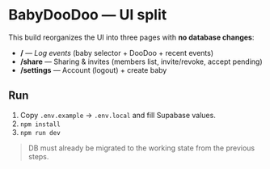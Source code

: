 # BabyDooDoo — UI split

This build reorganizes the UI into three pages with **no database changes**:

- **/** — *Log events* (baby selector + DooDoo + recent events)
- **/share** — Sharing & invites (members list, invite/revoke, accept pending)
- **/settings** — Account (logout) + create baby

## Run
1. Copy `.env.example` → `.env.local` and fill Supabase values.
2. `npm install`
3. `npm run dev`

> DB must already be migrated to the working state from the previous steps.
